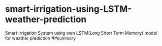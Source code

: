 # smart-irrigation-using-LSTM-weather-prediction
Smart Irrigation System using own  LSTM(Long Short Term Memory) model for weather prediction
##summary
